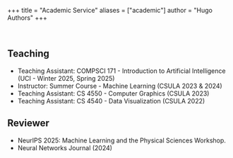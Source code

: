 +++
title = "Academic Service"
aliases = ["academic"]
author = "Hugo Authors"
+++

<br>

## Teaching

- Teaching Assistant: COMPSCI 171 - Introduction to Artificial Intelligence (UCI - Winter 2025, Spring 2025)
- Instructor: Summer Course - Machine Learning (CSULA 2023 & 2024)
- Teaching Assistant: CS 4550 - Computer Graphics (CSULA 2023) 
- Teaching Assistant: CS 4540 - Data Visualization (CSULA 2022)

## Reviewer

 - NeurIPS 2025: Machine Learning and the Physical Sciences Workshop.
 - Neural Networks Journal (2024)
